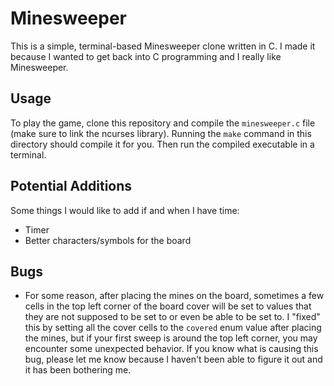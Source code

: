 # Minesweeper

This is a simple, terminal-based Minesweeper clone written in C. I made it because I wanted to get back into C programming and I really like Minesweeper.

## Usage

To play the game, clone this repository and compile the `minesweeper.c` file (make sure to link the ncurses library). Running the `make` command in this directory should compile it for you. Then run the compiled executable in a terminal.

## Potential Additions

Some things I would like to add if and when I have time:
- Timer
- Better characters/symbols for the board

## Bugs

- For some reason, after placing the mines on the board, sometimes a few cells in the top left corner of the board cover will be set to values that they are not supposed to be set to or even be able to be set to. I "fixed" this by setting all the cover cells to the `covered` enum value after placing the mines, but if your first sweep is around the top left corner, you may encounter some unexpected behavior. If you know what is causing this bug, please let me know because I haven't been able to figure it out and it has been bothering me.
